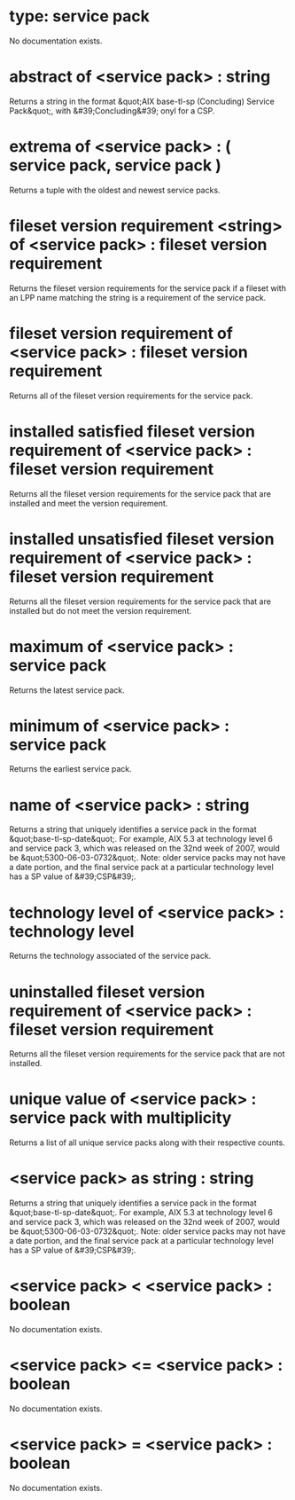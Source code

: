 # type: service pack

No documentation exists.

# abstract of &lt;service pack&gt; : string

Returns a string in the format &amp;quot;AIX base-tl-sp (Concluding) Service Pack&amp;quot;, with &amp;#39;Concluding&amp;#39; onyl for a CSP.

# extrema of &lt;service pack&gt; : ( service pack, service pack )

Returns a tuple with the oldest and newest service packs.

# fileset version requirement &lt;string&gt; of &lt;service pack&gt; : fileset version requirement

Returns the fileset version requirements for the service pack if a fileset with an LPP name matching the string is a requirement of the service pack.

# fileset version requirement of &lt;service pack&gt; : fileset version requirement

Returns all of the fileset version requirements for the service pack.

# installed satisfied fileset version requirement of &lt;service pack&gt; : fileset version requirement

Returns all the fileset version requirements for the service pack that are installed and meet the version requirement.

# installed unsatisfied fileset version requirement of &lt;service pack&gt; : fileset version requirement

Returns all the fileset version requirements for the service pack that are installed but do not meet the version requirement.

# maximum of &lt;service pack&gt; : service pack

Returns the latest service pack.

# minimum of &lt;service pack&gt; : service pack

Returns the earliest service pack.

# name of &lt;service pack&gt; : string

Returns a string that uniquely identifies a service pack in the format &amp;quot;base-tl-sp-date&amp;quot;. For example, AIX 5.3 at technology level 6 and service pack 3, which was released on the 32nd week of 2007, would be &amp;quot;5300-06-03-0732&amp;quot;. Note: older service packs may not have a date portion, and the final service pack at a particular technology level has a SP value of &amp;#39;CSP&amp;#39;.

# technology level of &lt;service pack&gt; : technology level

Returns the technology associated of the service pack.

# uninstalled fileset version requirement of &lt;service pack&gt; : fileset version requirement

Returns all the fileset version requirements for the service pack that are not installed.

# unique value of &lt;service pack&gt; : service pack with multiplicity

Returns a list of all unique service packs along with their respective counts.

# &lt;service pack&gt; as string : string

Returns a string that uniquely identifies a service pack in the format &amp;quot;base-tl-sp-date&amp;quot;. For example, AIX 5.3 at technology level 6 and service pack 3, which was released on the 32nd week of 2007, would be &amp;quot;5300-06-03-0732&amp;quot;. Note: older service packs may not have a date portion, and the final service pack at a particular technology level has a SP value of &amp;#39;CSP&amp;#39;.

# &lt;service pack&gt; &lt; &lt;service pack&gt; : boolean

No documentation exists.

# &lt;service pack&gt; &lt;= &lt;service pack&gt; : boolean

No documentation exists.

# &lt;service pack&gt; = &lt;service pack&gt; : boolean

No documentation exists.
